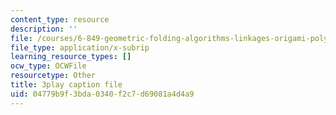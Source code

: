 ```yaml
---
content_type: resource
description: ''
file: /courses/6-849-geometric-folding-algorithms-linkages-origami-polyhedra-fall-2012/04779b9f3bda0340f2c7d69081a4d4a9_tzXIDPNb93Y.srt
file_type: application/x-subrip
learning_resource_types: []
ocw_type: OCWFile
resourcetype: Other
title: 3play caption file
uid: 04779b9f-3bda-0340-f2c7-d69081a4d4a9
---
```

